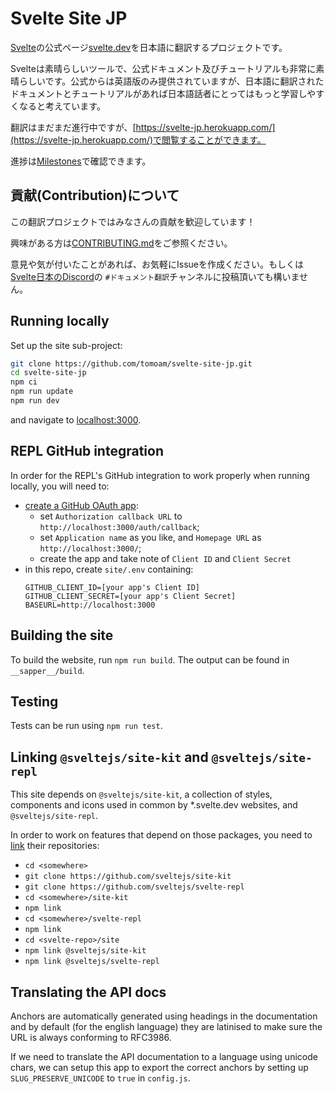 
# Svelte Site JP

[Svelte](https://github.com/sveltejs/svelte)の公式ページ[svelte.dev](https://svelte.dev/)を日本語に翻訳するプロジェクトです。

Svelteは素晴らしいツールで、公式ドキュメント及びチュートリアルも非常に素晴らしいです。公式からは英語版のみ提供されていますが、日本語に翻訳されたドキュメントとチュートリアルがあれば日本語話者にとってはもっと学習しやすくなると考えています。

翻訳はまだまだ進行中ですが、[https://svelte-jp.herokuapp.com/](https://svelte-jp.herokuapp.com/)で閲覧することができます。

進捗は[Milestones](https://github.com/tomoam/svelte-site-jp/milestones)で確認できます。


## 貢献(Contribution)について

この翻訳プロジェクトではみなさんの貢献を歓迎しています！

興味がある方は[CONTRIBUTING.md](https://github.com/tomoam/svelte-site-jp/blob/master/CONTRIBUTING.md)をご参照ください。

意見や気が付いたことがあれば、お気軽にIssueを作成ください。もしくは[Svelte日本のDiscord](https://discord.com/invite/YTXq3ZtBbx)の `#ドキュメント翻訳`チャンネルに投稿頂いても構いません。

## Running locally

Set up the site sub-project:

```bash
git clone https://github.com/tomoam/svelte-site-jp.git
cd svelte-site-jp
npm ci
npm run update
npm run dev
```

and navigate to [localhost:3000](http://localhost:3000).


## REPL GitHub integration

In order for the REPL's GitHub integration to work properly when running locally, you will need to:
- [create a GitHub OAuth app](https://github.com/settings/developers):
   - set `Authorization callback URL` to `http://localhost:3000/auth/callback`;
   - set `Application name` as you like, and `Homepage URL` as `http://localhost:3000/`;
   - create the app and take note of `Client ID` and `Client Secret`
- in this repo, create `site/.env` containing:
   ```
   GITHUB_CLIENT_ID=[your app's Client ID]
   GITHUB_CLIENT_SECRET=[your app's Client Secret]
   BASEURL=http://localhost:3000
   ```

## Building the site

To build the website, run `npm run build`. The output can be found in `__sapper__/build`.

## Testing

Tests can be run using `npm run test`.


## Linking `@sveltejs/site-kit` and `@sveltejs/site-repl`

This site depends on `@sveltejs/site-kit`, a collection of styles, components and icons used in common by *.svelte.dev websites, and `@sveltejs/site-repl`.

In order to work on features that depend on those packages, you need to [link](https://docs.npmjs.com/cli/link) their repositories:

- `cd <somewhere>`
- `git clone https://github.com/sveltejs/site-kit`
- `git clone https://github.com/sveltejs/svelte-repl`
- `cd <somewhere>/site-kit`
- `npm link`
- `cd <somewhere>/svelte-repl`
- `npm link`
- `cd <svelte-repo>/site`
- `npm link @sveltejs/site-kit`
- `npm link @sveltejs/svelte-repl`
 


## Translating the API docs

Anchors are automatically generated using headings in the documentation and by default (for the english language) they are latinised to make sure the URL is always conforming to RFC3986.

If we need to translate the API documentation to a language using unicode chars, we can setup this app to export the correct anchors by setting up `SLUG_PRESERVE_UNICODE` to `true` in `config.js`.
